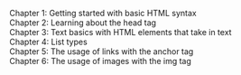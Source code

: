 Chapter 1: Getting started with basic HTML syntax
<br>
Chapter 2: Learning about the head tag
<br>
Chapter 3: Text basics with HTML elements that take in text
<br>
Chapter 4: List types
<br>
Chapter 5: The usage of links with the anchor tag
<br>
Chapter 6: The usage of images with the img tag
